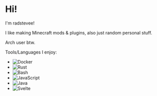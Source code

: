# Hi!

I'm radstevee!

I like making Minecraft mods & plugins, also just random personal stuff.

Arch user btw.

Tools/Languages I enjoy:
- ![Docker](https://img.shields.io/badge/docker-%230db7ed.svg?style=for-the-badge&logo=docker&logoColor=white)
- ![Rust](https://img.shields.io/badge/Rust-000000?style=for-the-badge&logo=rust&logoColor=white)
- ![Bash](https://img.shields.io/badge/Shell_Script-121011?style=for-the-badge&logo=gnu-bash&logoColor=white)
- ![JavaScript](https://img.shields.io/badge/JavaScript-F7DF1E?style=for-the-badge&logo=JavaScript&logoColor=white)
- ![Java](https://img.shields.io/badge/Java-ED8B00?style=for-the-badge&logo=openjdk&logoColor=white)
- ![Svelte](https://img.shields.io/badge/Svelte-4A4A55?style=for-the-badge&logo=svelte&logoColor=FF3E00)
